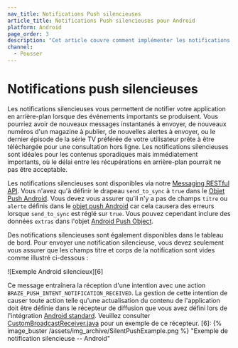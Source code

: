 ```yaml
---
nav_title: Notifications Push silencieuses
article_title: Notifications Push silencieuses pour Android
platform: Android
page_order: 3
description: "Cet article couvre comment implémenter les notifications push silencieuses dans votre application Android."
channel:
  - Pousser
---
```


# Notifications push silencieuses

Les notifications silencieuses vous permettent de notifier votre application en arrière-plan lorsque des événements importants se produisent. Vous pourriez avoir de nouveaux messages instantanés à envoyer, de nouveaux numéros d'un magazine à publier, de nouvelles alertes à envoyer, ou le dernier épisode de la série TV préférée de votre utilisateur prête à être téléchargée pour une consultation hors ligne. Les notifications silencieuses sont idéales pour les contenus sporadiques mais immédiatement importants, où le délai entre les récupérations en arrière-plan pourrait ne pas être acceptable.

Les notifications silencieuses sont disponibles via notre [Messaging RESTful API][2]. Vous n'avez qu'à définir le drapeau `send_to_sync` à `true` dans le [Objet Push Android][3]. Vous devez vous assurer qu'il n'y a pas de champs `titre` ou `alerte` définis dans le [objet push Android][3] car cela causera des erreurs lorsque `send_to_sync` est réglé sur `true`. Vous pouvez cependant inclure des données `extras` dans l'objet [Android Push Object][3].

Des notifications silencieuses sont également disponibles dans le tableau de bord. Pour envoyer une notification silencieuse, vous devez seulement vous assurer que les champs titre et corps de la notification sont vides comme illustré ci-dessous :

!\[Exemple Android silencieux\]\[6\]

Ce message entraînera la réception d'une intention avec une action `BRAZE_PUSH_INTENT_NOTIFICATION_RECEIVED`. La gestion de cette intention de causer toute action telle qu'une actualisation du contenu de l'application doit être définie dans le récepteur de diffusion que vous avez défini lors de l'intégration [Android standard][4]. Veuillez consulter [CustomBroadcastReceiver.java][5] pour un exemple de ce récepteur.
[6]: {% image_buster /assets/img_archive/SilentPushExample.png %} "Exemple de notification silencieuse -- Android"

[2]: {{site.baseurl}}/api/endpoints/messaging/
[3]: {{site.baseurl}}/api/objects_filters/messaging/android_object/
[3]: {{site.baseurl}}/api/objects_filters/messaging/android_object/
[3]: {{site.baseurl}}/api/objects_filters/messaging/android_object/
[4]: {{site.baseurl}}/developer_guide/platform_integration_guides/android/push_notifications/integration/standard_integration/#custom-handling-for-push-receipts-opens-dismissals-and-key-value-pairs
[5]: https://github.com/Appboy/appboy-android-sdk/blob/master/samples/custom-broadcast/src/main/java/com/braze/custombroadcast/CustomBroadcastReceiver.java
